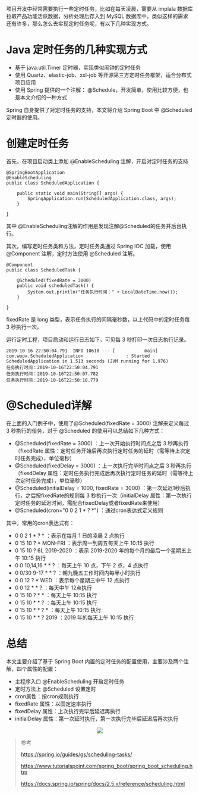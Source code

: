 项目开发中经常需要执行一些定时任务，比如在每天凌晨，需要从 implala 数据库拉取产品功能活跃数据，分析处理后存入到 MySQL 数据库中。类似这样的需求还有许多，那么怎么去实现定时任务呢，有以下几种实现方式。

# Java 定时任务的几种实现方式
- 基于 java.util.Timer 定时器，实现类似闹钟的定时任务
- 使用 Quartz、elastic-job、xxl-job 等开源第三方定时任务框架，适合分布式项目应用
- 使用 Spring 提供的一个注解： @Schedule，开发简单，使用比较方便，也是本文介绍的一种方式

Spring 自身提供了对定时任务的支持，本文将介绍 Spring Boot 中 @Scheduled 定时器的使用。

# 创建定时任务
首先，在项目启动类上添加 @EnableScheduling 注解，开启对定时任务的支持
 
```
@SpringBootApplication
@EnableScheduling
public class ScheduledApplication {

	public static void main(String[] args) {
		SpringApplication.run(ScheduledApplication.class, args);
	}

}
```

其中  @EnableScheduling注解的作用是发现注解@Scheduled的任务并后台执行。

其次，编写定时任务类和方法，定时任务类通过 Spring IOC 加载，使用 @Component 注解，定时方法使用 @Scheduled 注解。

```
@Component
public class ScheduledTask {

    @Scheduled(fixedRate = 3000)
    public void scheduledTask() {
        System.out.println("任务执行时间：" + LocalDateTime.now());
    }

}
```

fixedRate 是 long 类型，表示任务执行的间隔毫秒数，以上代码中的定时任务每 3 秒执行一次。

运行定时工程，项目启动和运行日志如下，可见每 3 秒打印一次日志执行记录。

```
2019-10-16 22:50:04.791  INFO 10610 --- [           main] com.wupx.ScheduledApplication                : Started ScheduledApplication in 1.513 seconds (JVM running for 1.976)
任务执行时间：2019-10-16T22:50:04.791
任务执行时间：2019-10-16T22:50:07.782
任务执行时间：2019-10-16T22:50:10.779
```

# @Scheduled详解
在上面的入门例子中，使用了@Scheduled(fixedRate = 3000) 注解来定义每过 3 秒执行的任务，对于 @Scheduled 的使用可以总结如下几种方式：

- @Scheduled(fixedRate = 3000) ：上一次开始执行时间点之后 3 秒再执行（fixedRate 属性：定时任务开始后再次执行定时任务的延时（需等待上次定时任务完成），单位毫秒）
- @Scheduled(fixedDelay = 3000) ：上一次执行完毕时间点之后 3 秒再执行（fixedDelay 属性：定时任务执行完成后再次执行定时任务的延时（需等待上次定时任务完成），单位毫秒）
- @Scheduled(initialDelay = 1000, fixedRate = 3000) ：第一次延迟1秒后执行，之后按fixedRate的规则每 3 秒执行一次（initialDelay 属性：第一次执行定时任务的延迟时间，需配合fixedDelay或者fixedRate来使用）
- @Scheduled(cron="0 0 2 1 * ? *") ：通过cron表达式定义规则

其中，常用的cron表达式有：
- 0 0 2 1 * ? * ：表示在每月 1 日的凌晨 2 点执行
- 0 15 10 ? * MON-FRI ：表示周一到周五每天上午 10:15 执行
- 0 15 10 ? 6L 2019-2020 ：表示 2019-2020 年的每个月的最后一个星期五上午 10:15 执行
- 0 0 10,14,16 * * ? ：每天上午 10 点，下午 2 点，4 点执行
- 0 0/30 9-17 * * ? ：朝九晚五工作时间内每半小时执行
- 0 0 12 ? * WED ：表示每个星期三中午 12 点执行
- 0 0 12 * * ? ：每天中午 12点执行
- 0 15 10 ? * * ：每天上午 10:15 执行
- 0 15 10 * * ? ：每天上午 10:15 执行
- 0 15 10 * * ? * ：每天上午 10:15 执行
- 0 15 10 * * ? 2019 ：2019 年的每天上午 10:15 执行


# 总结
本文主要介绍了基于 Spring Boot 内置的定时任务的配置使用，主要涉及两个注解，四个属性的配置：
- 主程序入口 @EnableScheduling 开启定时任务
- 定时方法上 @Scheduled 设置定时
- cron属性：按cron规则执行
- fixedRate 属性：以固定速率执行
- fixedDelay 属性：上次执行完毕后延迟再执行
- initialDelay 属性：第一次延时执行，第一次执行完毕后延迟后再次执行

<center><img src="https://img2018.cnblogs.com/blog/1356806/201910/1356806-20191009000648748-355850292.png" /></center>

> 参考
> 
> https://spring.io/guides/gs/scheduling-tasks/
> 
> https://www.tutorialspoint.com/spring_boot/spring_boot_scheduling.htm
> 
> https://docs.spring.io/spring/docs/2.5.x/reference/scheduling.html